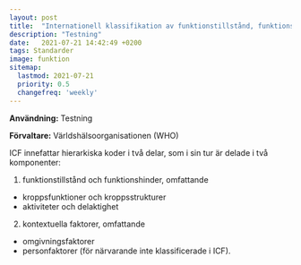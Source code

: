 ```yaml
---
layout: post
title:  "Internationell klassifikation av funktionstillstånd, funktionshinder och hälsa (ICF)"
description: "Testning"
date:   2021-07-21 14:42:49 +0200
tags: Standarder
image: funktion
sitemap:
  lastmod: 2021-07-21
  priority: 0.5
  changefreq: 'weekly'
---
```

**Användning:** Testning

**Förvaltare:** Världshälsoorganisationen (WHO)

ICF innefattar hierarkiska koder i två delar, som i sin tur är delade i två komponenter:
1. funktionstillstånd och funktionshinder, omfattande
  * kroppsfunktioner och kroppsstrukturer
  * aktiviteter och delaktighet
2. kontextuella faktorer, omfattande
  * omgivningsfaktorer
  * personfaktorer (för närvarande inte klassificerade i ICF).
